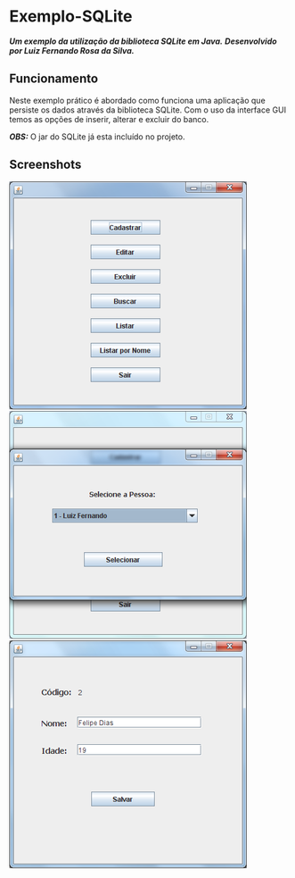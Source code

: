 Exemplo-SQLite
==============

***Um exemplo da utilização da biblioteca SQLite em Java.***
***Desenvolvido por Luiz Fernando Rosa da Silva.***

Funcionamento
-------------

Neste exemplo prático é abordado como funciona uma aplicação que persiste os dados através da biblioteca SQLite. Com o uso da interface GUI temos as opções de inserir, alterar e excluir do banco.

***OBS:*** O jar do SQLite já esta incluído no projeto.

Screenshots
-------------

![Alt text](/Screenshots/sample1.png) ![Alt text](/Screenshots/sample2.png)
![Alt text](/Screenshots/sample3.png)
